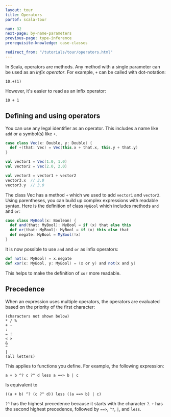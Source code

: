 ```yaml
---
layout: tour
title: Operators
partof: scala-tour

num: 32
next-page: by-name-parameters
previous-page: type-inference
prerequisite-knowledge: case-classes

redirect_from: "/tutorials/tour/operators.html"
---
```

In Scala, operators are methods. Any method with a single parameter can be used as an _infix operator_. For example, `+` can be called with dot-notation:
```
10.+(1)
```

However, it's easier to read as an infix operator:
```
10 + 1
```

## Defining and using operators
You can use any legal identifier as an operator. This includes a name like `add` or a symbol(s) like `+`.
```scala mdoc
case class Vec(x: Double, y: Double) {
  def +(that: Vec) = Vec(this.x + that.x, this.y + that.y)
}

val vector1 = Vec(1.0, 1.0)
val vector2 = Vec(2.0, 2.0)

val vector3 = vector1 + vector2
vector3.x  // 3.0
vector3.y  // 3.0
```
The class Vec has a method `+` which we used to add `vector1` and `vector2`. Using parentheses, you can build up complex expressions with readable syntax. Here is the definition of class `MyBool` which includes methods `and` and `or`:

```scala mdoc
case class MyBool(x: Boolean) {
  def and(that: MyBool): MyBool = if (x) that else this
  def or(that: MyBool): MyBool = if (x) this else that
  def negate: MyBool = MyBool(!x)
}
```

It is now possible to use `and` and `or` as infix operators:

```scala mdoc
def not(x: MyBool) = x.negate
def xor(x: MyBool, y: MyBool) = (x or y) and not(x and y)
```

This helps to make the definition of `xor` more readable.

## Precedence
When an expression uses multiple operators, the operators are evaluated based on the priority of the first character:
```
(characters not shown below)
* / %
+ -
:
= !
< >
&
^
|
(all letters)
```
This applies to functions you define. For example, the following expression:
```
a + b ^? c ?^ d less a ==> b | c
```
Is equivalent to
```
((a + b) ^? (c ?^ d)) less ((a ==> b) | c)
```
`?^` has the highest precedence because it starts with the character `?`. `+` has the second highest precedence, followed by `==>`, `^?`, `|`, and `less`.
